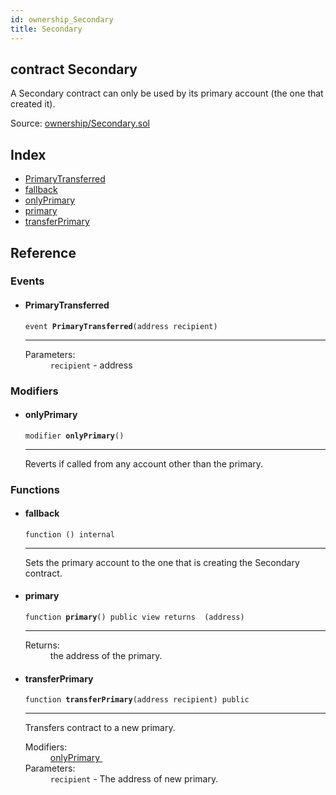 ```yaml
---
id: ownership_Secondary
title: Secondary
---
```


<div class="contract-doc"><div class="contract"><h2 class="contract-header"><span class="contract-kind">contract</span> Secondary</h2><p class="description">A Secondary contract can only be used by its primary account (the one that created it).</p><div class="source">Source: <a href="https://github.com/OpenZeppelin/zeppelin-solidity/blob/v2.1.2/contracts/ownership/Secondary.sol" target="_blank">ownership/Secondary.sol</a></div></div><div class="index"><h2>Index</h2><ul><li><a href="ownership_Secondary.html#PrimaryTransferred">PrimaryTransferred</a></li><li><a href="ownership_Secondary.html#">fallback</a></li><li><a href="ownership_Secondary.html#onlyPrimary">onlyPrimary</a></li><li><a href="ownership_Secondary.html#primary">primary</a></li><li><a href="ownership_Secondary.html#transferPrimary">transferPrimary</a></li></ul></div><div class="reference"><h2>Reference</h2><div class="events"><h3>Events</h3><ul><li><div class="item event"><span id="PrimaryTransferred" class="anchor-marker"></span><h4 class="name">PrimaryTransferred</h4><div class="body"><code class="signature">event <strong>PrimaryTransferred</strong><span>(address recipient) </span></code><hr/><dl><dt><span class="label-parameters">Parameters:</span></dt><dd><div><code>recipient</code> - address</div></dd></dl></div></div></li></ul></div><div class="modifiers"><h3>Modifiers</h3><ul><li><div class="item modifier"><span id="onlyPrimary" class="anchor-marker"></span><h4 class="name">onlyPrimary</h4><div class="body"><code class="signature">modifier <strong>onlyPrimary</strong><span>() </span></code><hr/><div class="description"><p>Reverts if called from any account other than the primary.</p></div></div></div></li></ul></div><div class="functions"><h3>Functions</h3><ul><li><div class="item function"><span id="fallback" class="anchor-marker"></span><h4 class="name">fallback</h4><div class="body"><code class="signature">function <strong></strong><span>() </span><span>internal </span></code><hr/><div class="description"><p>Sets the primary account to the one that is creating the Secondary contract.</p></div></div></div></li><li><div class="item function"><span id="primary" class="anchor-marker"></span><h4 class="name">primary</h4><div class="body"><code class="signature">function <strong>primary</strong><span>() </span><span>public </span><span>view </span><span>returns  (address) </span></code><hr/><dl><dt><span class="label-return">Returns:</span></dt><dd>the address of the primary.</dd></dl></div></div></li><li><div class="item function"><span id="transferPrimary" class="anchor-marker"></span><h4 class="name">transferPrimary</h4><div class="body"><code class="signature">function <strong>transferPrimary</strong><span>(address recipient) </span><span>public </span></code><hr/><div class="description"><p>Transfers contract to a new primary.</p></div><dl><dt><span class="label-modifiers">Modifiers:</span></dt><dd><a href="ownership_Secondary.html#onlyPrimary">onlyPrimary </a></dd><dt><span class="label-parameters">Parameters:</span></dt><dd><div><code>recipient</code> - The address of new primary.</div></dd></dl></div></div></li></ul></div></div></div>
